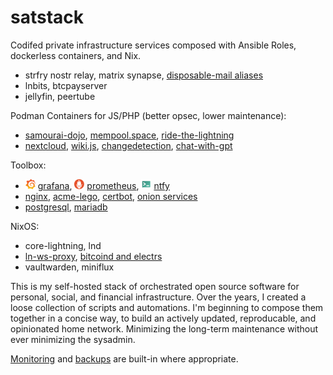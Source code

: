 # satstack

Codifed private infrastructure services composed with Ansible Roles, dockerless containers, and Nix.

* strfry nostr relay, matrix synapse, [disposable-mail aliases](https://github.com/bleetube/ansible-role-disposable-mail)
* lnbits, btcpayserver
* jellyfin, peertube

Podman Containers for JS/PHP (better opsec, lower maintenance):
* [samourai-dojo](https://github.com/bleetube/ansible-role-samourai-dojo), [mempool.space](ansible/playbooks/containers/mempool/README.md), [ride-the-lightning](ansible/playbooks/containers/rtl/README.md)
* [nextcloud](ansible/playbooks/containers/nextcloud/README.md), [wiki.js](https://github.com/bleetube/ansible-role-wikijs), [changedetection](ansible/playbooks/containers/changedetection/README.md), [chat-with-gpt](ansible/playbooks/containers/chat-with-gpt/README.md)

Toolbox:

* <img src="docs/logos/grafana.svg" width="16" height="16"> [grafana](https://grafana.com/), <img src="docs/logos/prometheus.svg" width="16" height="16"> [prometheus](https://prometheus.io/), <img src="docs/logos/ntfy.svg" width="16" height="16"> [ntfy](https://ntfy.sh/)
* [nginx](https://nginx.org/en/), [acme-lego](https://go-acme.github.io/lego/), [certbot](https://certbot.eff.org/), [onion services](ansible/playbooks/tor/)
* [postgresql](https://www.postgresql.org/), [mariadb](https://mariadb.org/)

NixOS:

* core-lightning, lnd
* [ln-ws-proxy](https://github.com/jb55/ln-ws-proxy), [bitcoind and electrs](nix/chespin.satstack.net/configuration.nix)
* vaultwarden, miniflux

This is my self-hosted stack of orchestrated open source software for personal, social, and financial infrastructure. Over the years, I created a loose collection of scripts and automations. I'm beginning to compose them together in a concise way, to build an actively updated, reproducable, and opinionated home network. Minimizing the long-term maintenance without ever minimizing the sysadmin.

[Monitoring](ansible/host_vars/wartortle.satstack.net/prometheus.yml) and [backups](scripts/backups/) are built-in where appropriate. 